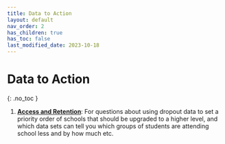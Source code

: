 ```yaml
---
title: Data to Action
layout: default
nav_order: 2
has_children: true
has_toc: false
last_modified_date: 2023-10-18
---
```


# Data to Action
{: .no_toc }

1. [**Access and Retention**](./access-and-retention): For questions about using dropout data to set a priority order of schools that should be upgraded to a higher level, and which data sets can tell you which groups of students are attending school less and by how much etc.